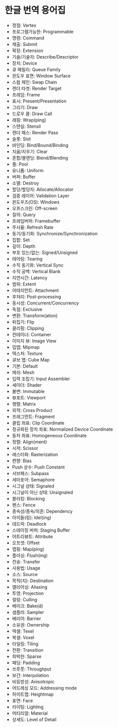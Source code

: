 # 한글 번역 용어집

- 정점: Vertex
- 프로그램가능한: Programmable
- 명령: Command
- 제출: Submit
- 확장: Extension
- 기술/기술자: Describe/Descriptor
- 장치: Device
- 큐 패밀리: Queue Family
- 윈도우 표면: Window Surface
- 스왑 체인: Swap Chain
- 렌더 타겟: Render Target
- 프레임: Frame
- 표시: Present/Presentation
- 그리기: Draw
- 드로우 콜: Draw Call
- 래핑: Wrap(ping)
- 스텐실: Stensil
- 렌더 패스: Render Pass
- 슬롯: Slot
- 바인딩: Bind/Bound/Binding
- 지움/지우기: Clear
- 혼합/블렌딩: Blend/Blending
- 풀: Pool
- 유니폼: Uniform
- 버퍼: Buffer
- 소멸: Destroy
- 할당/할당자: Allocate/Allocator
- 검증 레이어: Validation Layer
- 윈도우즈(OS): Windows
- 오프스크린: Off-screen
- 질의: Query
- 프레임버퍼: Framebuffer
- 주사율: Refresh Rate
- 동기/동기화: Synchronize/Synchronization
- 집합: Set
- 깊이: Depth
- 부호 있는/없는: Signed/Unsigned
- 테어링: Tearing
- 수직 동기화: Vertical Sync
- 수직 공백: Vertical Blank
- 지연시간: Latency
- 범위: Extent
- 어태치먼트: Attachment
- 후처리: Post-processing
- 동시성: Concurrent/Concurrency
- 독점: Exclusive
- 변환: Transform(ation)
- 뒤집기: Flip
- 클리핑: Clipping
- 컨테이너: Container
- 이미지 뷰: Image View
- 밉맵: Mipmap
- 텍스처: Texture
- 큐브 맵: Cube Map
- 기본: Default
- 메쉬: Mesh
- 입력 조립기: Input Assembler
- 셰이더: Shader
- 불변: Immutable
- 뷰포트: Viewport
- 행렬: Matrix
- 외적: Cross Product
- 프래그먼트: Fragment
- 클립 좌표: Clip Coordinate
- 정규화된 장치 좌표: Normalized Device Coordinate
- 동차 좌표: Homogeneous Coordinate
- 정렬: Align(ment)
- 시저: Scissor
- 래스터화: Rasterization
- 편향: Bias
- Push 상수: Push Constant
- 서브패스: Subpass
- 세마포어: Semaphore
- 시그널 상태: Signaled
- 시그널이 아닌 상태: Unsignaled
- 블러킹: Blocking
- 펜스: Fence
- 종속성/종속/의존: Dependency
- 아이들(링): Idel(ing)
- 데드락: Deadlock
- 스테이징 버퍼: Staging Buffer
- 어트리뷰트: Attribute
- 오프셋: Offset
- 맵핑: Map(ping)
- 플러싱: Flush(ing)
- 전송: Transfer
- 사용법: Usage
- 소스: Source
- 목적(지): Destination
- 앨리어싱: Aliasing
- 투영: Projection
- 컬링: Culling
- 베이크: Bake(d)
- 샘플러: Sampler
- 배리어: Barrier
- 소유권: Ownership
- 텍셀: Texel
- 복셀: Voxel
- 타일링: Tiling
- 전환: Transition
- 희박한: Sparse
- 패딩: Padding
- 쓰루풋: Throughput
- 보간: Interpolation
- 비등방성: Anisotropic
- 어드레싱 모드: Addressing mode
- 하이트맵: Heightmap
- 표면: Face
- 라이팅: Lighting
- 머티리얼: Material
- 상세도: Level of Detail